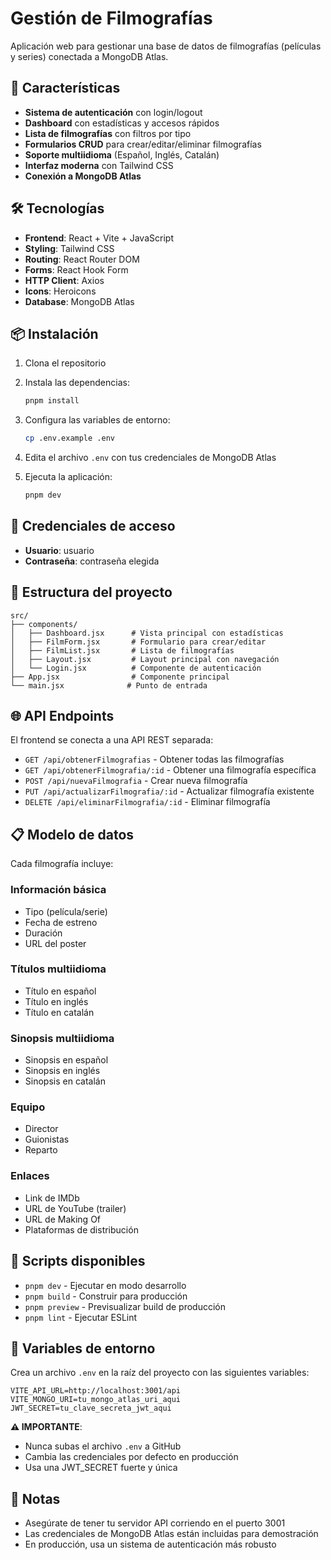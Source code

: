 # Gestión de Filmografías

Aplicación web para gestionar una base de datos de filmografías (películas y series) conectada a MongoDB Atlas.

## 🚀 Características

- **Sistema de autenticación** con login/logout
- **Dashboard** con estadísticas y accesos rápidos
- **Lista de filmografías** con filtros por tipo
- **Formularios CRUD** para crear/editar/eliminar filmografías
- **Soporte multiidioma** (Español, Inglés, Catalán)
- **Interfaz moderna** con Tailwind CSS
- **Conexión a MongoDB Atlas**

## 🛠️ Tecnologías

- **Frontend**: React + Vite + JavaScript
- **Styling**: Tailwind CSS
- **Routing**: React Router DOM
- **Forms**: React Hook Form
- **HTTP Client**: Axios
- **Icons**: Heroicons
- **Database**: MongoDB Atlas

## 📦 Instalación

1. Clona el repositorio
2. Instala las dependencias:

   ```bash
   pnpm install
   ```

3. Configura las variables de entorno:
   ```bash
   cp .env.example .env
   ```
4. Edita el archivo `.env` con tus credenciales de MongoDB Atlas

5. Ejecuta la aplicación:
   ```bash
   pnpm dev
   ```

## 🔑 Credenciales de acceso

- **Usuario**: usuario
- **Contraseña**: contraseña elegida

## 📁 Estructura del proyecto

```
src/
├── components/
│   ├── Dashboard.jsx      # Vista principal con estadísticas
│   ├── FilmForm.jsx       # Formulario para crear/editar
│   ├── FilmList.jsx       # Lista de filmografías
│   ├── Layout.jsx         # Layout principal con navegación
│   └── Login.jsx          # Componente de autenticación
├── App.jsx                # Componente principal
└── main.jsx              # Punto de entrada
```

## 🌐 API Endpoints

El frontend se conecta a una API REST separada:

- `GET /api/obtenerFilmografias` - Obtener todas las filmografías
- `GET /api/obtenerFilmografia/:id` - Obtener una filmografía específica
- `POST /api/nuevaFilmografia` - Crear nueva filmografía
- `PUT /api/actualizarFilmografia/:id` - Actualizar filmografía existente
- `DELETE /api/eliminarFilmografia/:id` - Eliminar filmografía

## 📋 Modelo de datos

Cada filmografía incluye:

### Información básica

- Tipo (película/serie)
- Fecha de estreno
- Duración
- URL del poster

### Títulos multiidioma

- Título en español
- Título en inglés
- Título en catalán

### Sinopsis multiidioma

- Sinopsis en español
- Sinopsis en inglés
- Sinopsis en catalán

### Equipo

- Director
- Guionistas
- Reparto

### Enlaces

- Link de IMDb
- URL de YouTube (trailer)
- URL de Making Of
- Plataformas de distribución

## 🚀 Scripts disponibles

- `pnpm dev` - Ejecutar en modo desarrollo
- `pnpm build` - Construir para producción
- `pnpm preview` - Previsualizar build de producción
- `pnpm lint` - Ejecutar ESLint

## 🔧 Variables de entorno

Crea un archivo `.env` en la raíz del proyecto con las siguientes variables:

```env
VITE_API_URL=http://localhost:3001/api
VITE_MONGO_URI=tu_mongo_atlas_uri_aqui
JWT_SECRET=tu_clave_secreta_jwt_aqui
```

**⚠️ IMPORTANTE**:

- Nunca subas el archivo `.env` a GitHub
- Cambia las credenciales por defecto en producción
- Usa una JWT_SECRET fuerte y única

## 📝 Notas

- Asegúrate de tener tu servidor API corriendo en el puerto 3001
- Las credenciales de MongoDB Atlas están incluidas para demostración
- En producción, usa un sistema de autenticación más robusto
